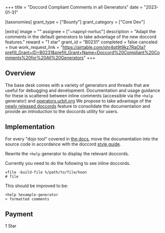 +++
title = "Doccord Compliant Comments in all Generators"
date = "2023-01-31"

[taxonomies]
grant_type = ["Bounty"]
grant_category = ["Core Dev"]

[extra]
image = ""
assignee = ["~napnyl-nortuc"]
description = "Adapt the comments in the default generators to take advantage of the new doccord features."
reward = "1 star"
grant_id = "B0231"
completed = false
canceled = true
work_request_link = "https://airtable.com/shr4qt9t9kz7RaOIa?prefill_Grant+ID=B0231&prefill_Grant+Name=Doccord%20Compliant%20Comments%20for%20All%20Generators"
+++

## Overview

The base desk comes with a variety of generators and threads that are useful for debugging and development. Documentation and usage guidance for these is scattered between inline comments (accessible via the `+help` generator) and [operators.urbit.org](https://operators.urbit.org/manual/os/dojo-tools) We propose to take advantage of the [newly released doccords](https://groups.google.com/a/urbit.org/g/dev/c/iqT0wgbFkPA) feature to consolidate the documentation and provide an introduction to the doccords utility for users.

## Implementation

For every "dojo tool" covered in [the docs](https://github.com/urbit/operators.urbit.org/blob/master/content/manual/os/dojo-tools.md), move the documentation into the source code in accordance with the doccord [style guide](https://github.com/urbit/urbit/blob/develop/pkg/arvo/lib/deco.hoon).

Rewrite the `+help` generator to display the relevant doccords. 

Currently you need to do the following to see inline doccords.

```
=file -build-file %/path/to/file/hoon
# file
```

This should be improved to be:

```
+help %example-generator
> formatted comments
```

## Payment

1 Star
